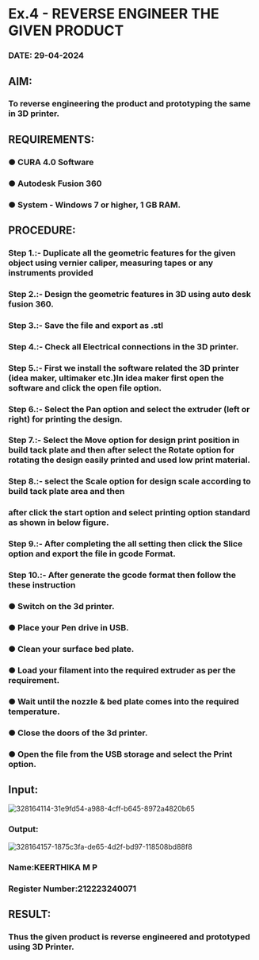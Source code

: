 # Ex.4  - REVERSE ENGINEER THE GIVEN PRODUCT

### DATE: 29-04-2024

## AIM: 
### To reverse engineering the product and prototyping the same in 3D printer.

## REQUIREMENTS:
### ●	CURA 4.0 Software
### ●	 Autodesk Fusion 360
### ●	 System - Windows 7 or higher, 1 GB RAM.

## PROCEDURE:
### Step 1.:- Duplicate all the geometric features for the given object using vernier caliper, measuring tapes or any instruments provided
### Step 2.:- Design the geometric features in 3D using auto desk fusion 360.
### Step 3.:- Save the file and export as .stl
### Step 4.:- Check all Electrical connections in the 3D printer.
### Step 5.:- First we install the software related the 3D printer (idea maker, ultimaker etc.)In idea maker first open the software and click the open file option.
### Step 6.:- Select the Pan option and select the extruder (left or right) for printing the design.
### Step 7.:- Select the Move option for design print position in build tack plate and then after select the Rotate option for rotating the design easily printed and used low print material.
### Step 8.:- select the Scale option for design scale according to build tack plate area and then
### after click the start option and select printing option standard as shown in below figure.
### Step 9.:- After completing the all setting then click the Slice option and export the file in gcode Format.
### Step 10.:- After generate the gcode format then follow the these instruction 
  ###   ●	Switch on the 3d printer.
  ###   ●	Place your Pen drive in USB.
  ###   ●	Clean your surface bed plate.
  ###   ●	Load your filament into the required extruder as per the requirement.
  ###   ●	Wait until the nozzle & bed plate comes into the required temperature.
  ###   ●	Close the doors of the 3d printer.
  ###   ●	Open the file from the USB storage and select the Print option.

## Input:
![328164114-31e9fd54-a988-4cff-b645-8972a4820b65](https://github.com/Keerthika23013559/Ex.-10---REVERSE-ENGINEER-THE-GIVEN-PRODUCT/assets/162658262/0091bcba-232d-4c70-98e6-dadabb85bbdd)

### Output:
![328164157-1875c3fa-de65-4d2f-bd97-118508bd88f8](https://github.com/Keerthika23013559/Ex.-10---REVERSE-ENGINEER-THE-GIVEN-PRODUCT/assets/162658262/2f8128b6-a028-4607-bfc6-7c65b1d22864)


### Name:KEERTHIKA M P
### Register Number:212223240071

## RESULT:
###   Thus the given product is reverse engineered and prototyped using 3D Printer.
